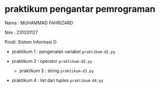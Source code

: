 # praktikum pengantar pemrograman
<p> Nama : MUHAMMAD FAHRIZARD </p>
<P> Nim  : 231031127</P>
<P> Prodi: Sistem Informasi D </P>

* praktikum 1 : pengenalan variabel
  `praktikum-d1.py`

* praktikum 2 : operator
  `praktikum-d2.py`

  * praktikum 3 : string
  `praktikum-d3.py`

* praktikum 4 : list dan tuples
  `praktikum-d4.py`
